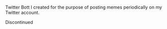 Twitter Bott I created for the purpose of posting memes periodically on my Twitter account.

Discontinued


